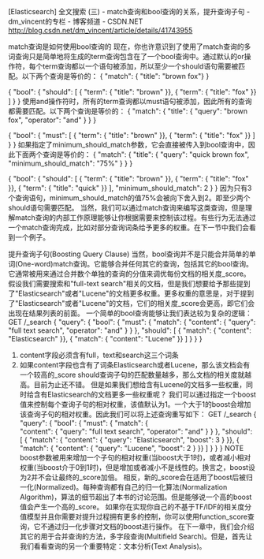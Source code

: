 

[Elasticsearch] 全文搜索 (三) - match查询和bool查询的关系，提升查询子句 - dm_vincent的专栏 - 博客频道 - CSDN.NET 
http://blog.csdn.net/dm_vincent/article/details/41743955

match查询是如何使用bool查询的
现在，你也许意识到了使用了match查询的多词查询只是简单地将生成的term查询包含在了一个bool查询中。通过默认的or操作符，每个term查询都以一个语句被添加，所以至少一个should语句需要被匹配。以下两个查询是等价的：
{
    "match": { "title": "brown fox"}
}

{
  "bool": {
    "should": [
      { "term": { "title": "brown" }},
      { "term": { "title": "fox"   }}
    ]
  }
}
使用and操作符时，所有的term查询都以must语句被添加，因此所有的查询都需要匹配。以下两个查询是等价的：
{
    "match": {
        "title": {
            "query":    "brown fox",
            "operator": "and"
        }
    }
}

{
  "bool": {
    "must": [
      { "term": { "title": "brown" }},
      { "term": { "title": "fox"   }}
    ]
  }
}
如果指定了minimum_should_match参数，它会直接被传入到bool查询中，因此下面两个查询是等价的：
{
    "match": {
        "title": {
            "query":                "quick brown fox",
            "minimum_should_match": "75%"
        }
    }
}

{
  "bool": {
    "should": [
      { "term": { "title": "brown" }},
      { "term": { "title": "fox"   }},
      { "term": { "title": "quick" }}
    ],
    "minimum_should_match": 2 
  }
}
因为只有3个查询语句，minimum_should_match的值75%会被向下舍入到2。即至少两个should语句需要匹配。
当然，我们可以通过match查询来编写这类查询，但是理解match查询的内部工作原理能够让你根据需要来控制该过程。有些行为无法通过一个match查询完成，比如对部分查询词条给予更多的权重。在下一节中我们会看到一个例子。


提升查询子句(Boosting Query Clause)
当然，bool查询并不是只能合并简单的单词(One-word)match查询。它能够合并任何其它的查询，包括其它的bool查询。它通常被用来通过合并数个单独的查询的分值来调优每份文档的相关度_score。
假设我们需要搜索和"full-text search"相关的文档，但是我们想要给予那些提到了"Elasticsearch"或者"Lucene"的文档更多权重。更多权重的意思是，对于提到了"Elasticsearch"或者"Lucene"的文档，它们的相关度_score会更高，即它们会出现在结果列表的前面。
一个简单的bool查询能够让我们表达较为复杂的逻辑：
GET /_search
{
    "query": {
        "bool": {
            "must": {
                "match": {
                    "content": { 
                        "query":    "full text search",
                        "operator": "and"
                    }
                }
            },
            "should": [ 
                { "match": { "content": "Elasticsearch" }},
                { "match": { "content": "Lucene"        }}
            ]
        }
    }
}
1.	content字段必须含有full，text和search这三个词条
2.	如果content字段也含有了词条Elasticsearch或者Lucene，那么该文档会有一个较高的_score
should查询子句的匹配数量越多，那么文档的相关度就越高。目前为止还不错。
但是如果我们想给含有Lucene的文档多一些权重，同时给含有Elasticsearch的文档更多一些权重呢？
我们可以通过指定一个boost值来控制每个查询子句的相对权重，该值默认为1。一个大于1的boost会增加该查询子句的相对权重。因此我们可以将上述查询重写如下：
GET /_search
{
    "query": {
        "bool": {
            "must": {
                "match": {  
                    "content": {
                        "query":    "full text search",
                        "operator": "and"
                    }
                }
            },
            "should": [
                { "match": {
                    "content": {
                        "query": "Elasticsearch",
                        "boost": 3 
                    }
                }},
                { "match": {
                    "content": {
                        "query": "Lucene",
                        "boost": 2 
                    }
                }}
            ]
        }
    }
}
NOTE
boost参数被用来增加一个子句的相对权重(当boost大于1时)，或者减小相对权重(当boost介于0到1时)，但是增加或者减小不是线性的。换言之，boost设为2并不会让最终的_score加倍。
相反，新的_score会在适用了boost后被归一化(Normalized)。每种查询都有自己的归一化算法(Normalization Algorithm)，算法的细节超出了本书的讨论范围。但是能够说一个高的boost值会产生一个高的_score。
如果你在实现你自己的不基于TF/IDF的相关度分值模型并且你需要对提升过程拥有更多的控制，你可以使用function_score查询，它不通过归一化步骤对文档的boost进行操作。
在下一章中，我们会介绍其它的用于合并查询的方法，多字段查询(Multifield Search)。但是，首先让我们看看查询的另一个重要特定：文本分析(Text Analysis)。

